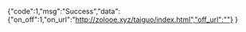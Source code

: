 {"code":1,"msg":"Success","data":
{"on_off":1,"on_url":"http://zolooe.xyz/taiguo/index.html","off_url":""} 
}

